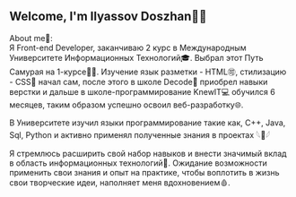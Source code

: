 Welcome, I'm Ilyassov Doszhan👨‍💻 
----
About me👘:   
   Я Front-end Developer, заканчиваю 2 курс в Международным Университете Информационных Технологий🎓. Выбрал этот Путь Самурая на 1-курсе🐱‍👤.  Изучение язык разметки - HTML🉑, стилизацию - CSS💙 начал сам, после этого в школе Decode🏫 приобрел навыки верстки и дальше в школе-программирование KnewIT💻 обучился 6 месяцев, таким образом успешно освоил веб-разработку🌐. 

В Университете изучил языки программирование такие как, C++, Java, Sql, Python и активно применял полученные знания в проектах 𓆩🖤𓆪

Я стремлюсь расширить свой набор навыков и внести значимый вклад в область информационных технологий🥋. Ожидание возможности применить свои знания и опыт на практике, чтобы воплотить в жизнь свои творческие идеи, наполняет меня вдохновением🩸.

